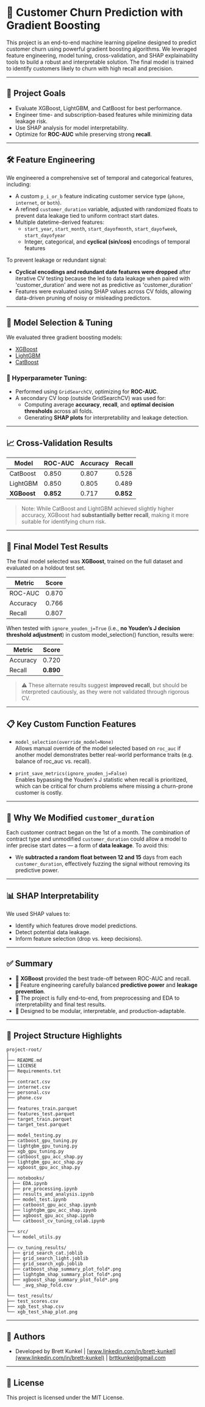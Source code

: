 # 🧠 Customer Churn Prediction with Gradient Boosting

This project is an end-to-end machine learning pipeline designed to predict customer churn using powerful gradient boosting algorithms. We leveraged feature engineering, model tuning, cross-validation, and SHAP explainability tools to build a robust and interpretable solution. The final model is trained to identify customers likely to churn with high recall and precision.

---

## 🚀 Project Goals
- Evaluate XGBoost, LightGBM, and CatBoost for best performance.
- Engineer time- and subscription-based features while minimizing data leakage risk.
- Use SHAP analysis for model interpretability.
- Optimize for **ROC-AUC** while preserving strong **recall**.

---

## 🛠️ Feature Engineering

We engineered a comprehensive set of temporal and categorical features, including:

- A custom `p_i_or_b` feature indicating customer service type (`phone`, `internet`, or `both`).
- A refined `customer_duration` variable, adjusted with randomized floats to prevent data leakage tied to uniform contract start dates.
- Multiple datetime-derived features:
  - `start_year`, `start_month`, `start_dayofmonth`, `start_dayofweek`, `start_dayofyear`
  - Integer, categorical, and **cyclical (sin/cos)** encodings of temporal features

To prevent leakage or redundant signal:

- **Cyclical encodings and redundant date features were dropped** after iterative CV testing because the led to data leakage when paired with 'customer_duration' and were not as predictive as 'customer_duration'
- Features were evaluated using SHAP values across CV folds, allowing data-driven pruning of noisy or misleading predictors.

---

## 🧪 Model Selection & Tuning

We evaluated three gradient boosting models:

- [XGBoost](https://xgboost.readthedocs.io/)
- [LightGBM](https://lightgbm.readthedocs.io/)
- [CatBoost](https://catboost.ai/)

### 🔧 Hyperparameter Tuning:
- Performed using `GridSearchCV`, optimizing for **ROC-AUC**.
- A secondary CV loop (outside GridSearchCV) was used for:
  - Computing average **accuracy**, **recall**, and **optimal decision thresholds** across all folds.
  - Generating **SHAP plots** for interpretability and leakage detection.

---

## 📈 Cross-Validation Results

| Model       | ROC-AUC | Accuracy | Recall  |
|-------------|---------|----------|---------|
| CatBoost    | 0.850   | 0.807    | 0.528   |
| LightGBM    | 0.850   | 0.805    | 0.489   |
| **XGBoost** | **0.852** | 0.717  | **0.852** |

> Note: While CatBoost and LightGBM achieved slightly higher accuracy, XGBoost had **substantially better recall**, making it more suitable for identifying churn risk.

---

## 🏁 Final Model Test Results

The final model selected was **XGBoost**, trained on the full dataset and evaluated on a holdout test set.

| Metric      | Score   |
|-------------|---------|
| ROC-AUC     | 0.870   |
| Accuracy    | 0.766   |
| Recall      | 0.807   |

When tested with `ignore_youden_j=True` (i.e., **no Youden’s J decision threshold adjustment**) in custom model_selection() function, results were:

| Metric      | Score   |
|-------------|---------|
| Accuracy    | 0.720   |
| Recall      | **0.890** |

> ⚠️ These alternate results suggest **improved recall**, but should be interpreted cautiously, as they were not validated through rigorous CV.

---

## 📋 Key Custom Function Features

- `model_selection(override_model=None)`  
  Allows manual override of the model selected based on `roc_auc` if another model demonstrates better real-world performance traits (e.g. balance of roc_auc vs. recall).
  
- `print_save_metrics(ignore_youden_j=False)`  
  Enables bypassing the Youden's J statistic when recall is prioritized, which can be critical for churn problems where missing a churn-prone customer is costly.

---

## 🧠 Why We Modified `customer_duration`

Each customer contract began on the 1st of a month. The combination of contract type and unmodified `customer_duration` could allow a model to infer precise start dates — a form of **data leakage**. To avoid this:

- We **subtracted a random float between 12 and 15** days from each `customer_duration`, effectively fuzzing the signal without removing its predictive power.

---

## 📊 SHAP Interpretability

We used SHAP values to:

- Identify which features drove model predictions.
- Detect potential data leakage.
- Inform feature selection (drop vs. keep decisions).

---

## ✅ Summary

- 📌 **XGBoost** provided the best trade-off between ROC-AUC and recall.
- 📌 Feature engineering carefully balanced **predictive power** and **leakage prevention**.
- 📌 The project is fully end-to-end, from preprocessing and EDA to interpretability and final test results.
- 📌 Designed to be modular, interpretable, and production-adaptable.

---
## 📁 Project Structure Highlights  
```
project-root/
│
├── README.md
├── LICENSE
├── Requirements.txt
│
├── contract.csv
├── internet.csv
├── personal.csv
├── phone.csv
│
├── features_train.parquet
├── features_test.parquet
├── target_train.parquet
├── target_test.parquet
│
├── model_testing.py
├── catboost_gpu_tuning.py
├── lightgbm_gpu_tuning.py
├── xgb_gpu_tuning.py
├── catboost_gpu_acc_shap.py
├── lightgbm_gpu_acc_shap.py
├── xgboost_gpu_acc_shap.py
│
├── notebooks/
│ ├── EDA.ipynb
│ ├── pre_processing.ipynb
│ ├── results_and_analysis.ipynb
│ ├── model_test.ipynb
│ ├── catboost_gpu_acc_shap.ipynb
│ ├── lightgbm_gpu_acc_shap.ipynb
│ ├── xgboost_gpu_acc_shap.ipynb
│ └── catboost_cv_tuning_colab.ipynb
│
├── src/
│ └── model_utils.py
│
├── cv_tuning_results/
│ ├── grid_search_cat.joblib
│ ├── grid_search_light.joblib
│ ├── grid_search_xgb.joblib
│ ├── catboost_shap_summary_plot_fold*.png
│ ├── lightgbm_shap_summary_plot_fold*.png
│ ├── xgboost_shap_summary_plot_fold*.png
│ └── _avg_shap_fold.csv
│
└── test_results/
├── test_scores.csv
├── xgb_test_shap.csv
└── xgb_test_shap_plot.png
```

---

## 🧠 Authors

- Developed by Brett Kunkel | [www.linkedin.com/in/brett-kunkel](www.linkedin.com/in/brett-kunkel) | brttkunkel@gmail.com

---

## 📜 License

This project is licensed under the MIT License.